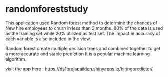 # randomforeststudy
This application used Random forest method to determine the chances of New hire employees to churn in less than 3 months.
80% of the data is used as the training set while 20% utilized as test set.
The impact in accuracy of each variable is also included in the view.

Random forest create multiple decision trees and combined together to get a more accurate and stable prediction
It is a popular machine learning algorithm.

visit the app here : https://ds1projapailden.shinyapps.io/hiringpredictor/
